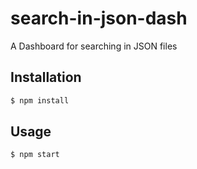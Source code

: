 # search-in-json-dash

A Dashboard for searching in JSON files

## Installation

```bash
$ npm install
```

## Usage

```bash
$ npm start
```
